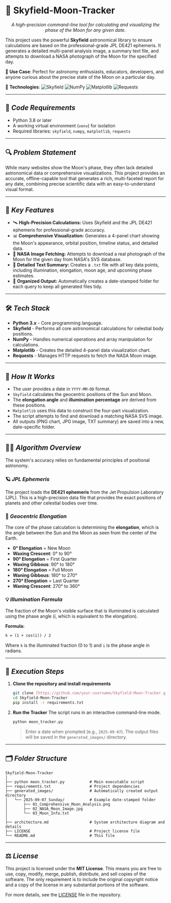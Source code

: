 # 🌙 Skyfield-Moon-Tracker


*<p align="center">A high-precision command-line tool for calculating and visualizing the phase of the Moon for any given date.</p>*

This project uses the powerful **Skyfield** astronomical library to ensure calculations are based on the professional-grade JPL DE421 ephemeris. It generates a detailed multi-panel analysis image, a summary text file, and attempts to download a NASA photograph of the Moon for the specified day.

🔭 **Use Case**: Perfect for astronomy enthusiasts, educators, developers, and anyone curious about the precise state of the Moon on a particular day.

🧠 **Technologies**:
![Skyfield](https://img.shields.io/badge/Skyfield-1.x-blue.svg)
![NumPy](https://img.shields.io/badge/NumPy-1.x-yellow.svg)
![Matplotlib](https://img.shields.io/badge/Matplotlib-3.x-purple.svg)
![Requests](https://img.shields.io/badge/Requests-2.x-brightgreen.svg)

---

## 🦄 _**Code Requirements**_
- Python 3.8 or later
- A working virtual environment (`venv`) for isolation
- Required libraries: `skyfield`, `numpy`, `matplotlib`, `requests`

---

## 🔍 _**Problem Statement**_

While many websites show the Moon's phase, they often lack detailed astronomical data or comprehensive visualizations. This project provides an accurate, offline-capable tool that generates a rich, multi-faceted report for any date, combining precise scientific data with an easy-to-understand visual format.

---

## 🎯 _**Key Features**_

- 🛰️ **High-Precision Calculations:** Uses Skyfield and the JPL DE421 ephemeris for professional-grade accuracy.
- 📊 **Comprehensive Visualization:** Generates a 4-panel chart showing the Moon's appearance, orbital position, timeline status, and detailed data.
- 🚀 **NASA Image Fetching:** Attempts to download a real photograph of the Moon for the given day from NASA's SVS database.
- 📝 **Detailed Text Summary:** Creates a `.txt` file with all key data points, including illumination, elongation, moon age, and upcoming phase estimates.
- 📂 **Organized Output:** Automatically creates a date-stamped folder for each query to keep all generated files tidy.

---

## 🛠️ _**Tech Stack**_
- **Python 3.x** - Core programming language.
- **Skyfield** - Performs all core astronomical calculations for celestial body positions.
- **NumPy** - Handles numerical operations and array manipulation for calculations.
- **Matplotlib** - Creates the detailed 4-panel data visualization chart.
- **Requests** - Manages HTTP requests to fetch the NASA Moon image.

---

## 📌 _**How It Works**_
- The user provides a date in `YYYY-MM-DD` format.
- `Skyfield` calculates the geocentric positions of the Sun and Moon.
- The **elongation angle** and **illumination percentage** are derived from these positions.
- `Matplotlib` uses this data to construct the four-part visualization.
- The script attempts to find and download a matching NASA SVS image.
- All outputs (PNG chart, JPG image, TXT summary) are saved into a new, date-specific folder.

---

## 👨‍🔬 _**Algorithm Overview**_
The system's accuracy relies on fundamental principles of positional astronomy.

### 🪐 _**JPL Ephemeris**_
The project loads the **DE421 ephemeris** from the Jet Propulsion Laboratory (JPL). This is a high-precision data file that provides the exact positions of planets and other celestial bodies over time.

### 📐 _**Geocentric Elongation**_
The core of the phase calculation is determining the **elongation**, which is the angle between the Sun and the Moon as seen from the center of the Earth.
* **0° Elongation** = New Moon
* **Waxing Crescent**: 0° to 90°
* **90° Elongation** = First Quarter
* **Waxing Gibbous**: 90° to 180°
* **180° Elongation** = Full Moon
* **Waning Gibbous**: 180° to 270°
* **270° Elongation** = Last Quarter
* **Waning Crescent**: 270° to 360°

### 💡 _**Illumination Formula**_
The fraction of the Moon's visible surface that is illuminated is calculated using the phase angle ($i$, which is equivalent to the elongation).

**Formula:**
```latex
k = (1 + cos(i)) / 2
```
Where `k` is the illuminated fraction (0 to 1) and `i` is the phase angle in radians.

---

## 🐉 _**Execution Steps**_

1. **Clone the repository and install requirements**
   ```bash
   git clone [https://github.com/your-username/Skyfield-Moon-Tracker.git](https://github.com/your-username/Skyfield-Moon-Tracker.git)
   cd Skyfield-Moon-Tracker
   pip install -r requirements.txt
   ```

2. **Run the Tracker**
   The script runs in an interactive command-line mode.
   ```bash
   python moon_tracker.py
   ```
   > Enter a date when prompted (e.g., `2025-09-07`). The output files will be saved in the `generated_images/` directory.

---

## 🗂 _**Folder Structure**_
```
Skyfield-Moon-Tracker
│
├── python moon_tracker.py           # Main executable script
├── requirements.txt                 # Project dependencies
├── generated_images/                # Automatically created output directory
│   └── 2025-09-07_Sunday/           # Example date-stamped folder
│       ├── 01_Comprehensive_Moon_Analysis.png
│       ├── 02_NASA_Moon_Image.jpg
│       └── 03_Moon_Info.txt
│
├── architecture.md                  # System architecture diagram and details
├── LICENSE                          # Project license file
└── README.md                        # This file
```

---

## ⚖️ _**License**_

This project is licensed under the **MIT License**. This means you are free to use, copy, modify, merge, publish, distribute, and sell copies of the software. The only requirement is to include the original copyright notice and a copy of the license in any substantial portions of the software.

For more details, see the [LICENSE](LICENSE) file in the repository.
